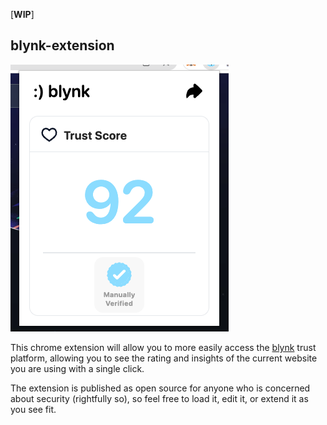 [**WIP**]

## blynk-extension

![screenshot](https://raw.githubusercontent.com/claritise/blynk-extension/main/screenshot.png)

This chrome extension will allow you to more easily access the [blynk](https://www.blynk.info) trust platform, allowing you to see the rating and insights of the current website you are using with a single click. 

The extension is published as open source for anyone who is concerned about security (rightfully so), so feel free to load it, edit it, or extend it as you see fit.
